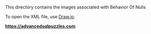 This directory contains the images associated with Behavior Of Nulls

To open the XML file, use [Draw.io](https://www.draw.io/).

**https://advancedsqlpuzzles.com** 
